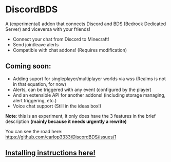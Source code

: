 # DiscordBDS
A (experimental) addon that connects Discord and BDS (Bedrock Dedicated Server) and viceversa with your friends!

- Connect your chat from Discord to Minecraft!
- Send join/leave alerts
- Compatible with chat addons! (Requires modification)

## Coming soon:

- Adding suport for singleplayer/multiplayer worlds via wss (Realms is not in that equation, for now)
- Alerts, can be triggered with any event (configured by the player)
- And an extensible API for another addons! (including storage managing, alert triggering, etc.)
- Voice chat support (Still in the ideas box!)

**Note**: this is an experiment, it only does have the 3 features in the brief description **(mainly because it needs urgently a rewrite)**

You can see the road here: https://github.com/carlop3333/DiscordBDS/issues/1

## [Installing instructions here!](https://github.com/carlop3333/DiscordBDS/wiki/Installing)
